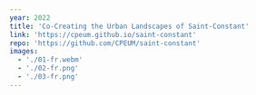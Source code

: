 ```yaml
---
year: 2022
title: 'Co-Creating the Urban Landscapes of Saint-Constant'
link: 'https://cpeum.github.io/saint-constant'
repo: 'https://github.com/CPEUM/saint-constant'
images:
  - './01-fr.webm'
  - './02-fr.png'
  - './03-fr.png'
---
```

